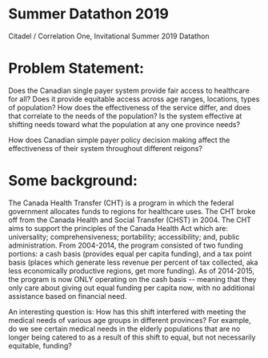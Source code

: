 # Summer Datathon 2019
Citadel / Correlation One, Invitational Summer 2019 Datathon

# Problem Statement:
Does the Canadian single payer system provide fair access to healthcare for all?
Does it provide equitable access across age ranges, locations, types of population? How does the effectiveness of the service differ, and does that correlate to the needs of the population?
Is the system effective at shifting needs toward what the population at any one province needs?

How does Canadian simple payer policy decision making affect the effectiveness of their system throughout different reigons?

# Some background:

The Canada Health Transfer (CHT) is a program in which the federal government allocates funds to regions for healthcare uses.
The CHT broke off from the Canada Health and Social Transfer (CHST) in 2004. 
The CHT aims to support the principles of the Canada Health Act which are: universality; comprehensiveness; portability; accessibility; and, public administration.
From 2004-2014, the program consisted of two funding portions: a cash basis (provides equal per capita funding), and a tax point basis (places which generate less revenue per percent of tax collected, aka less economically productive regions, get more funding).
As of 2014-2015, the program is now ONLY operating on the cash basis -- meaning that they only care about giving out equal funding per capita now, with no additional assistance based on financial need.

An interesting question is: How has this shift interfered with meeting the medical needs of various age groups in different provinces? For example, do we see certain medical needs in the elderly populations that are no longer being catered to as a result of this shift to equal, but not necessarily equitable, funding?
